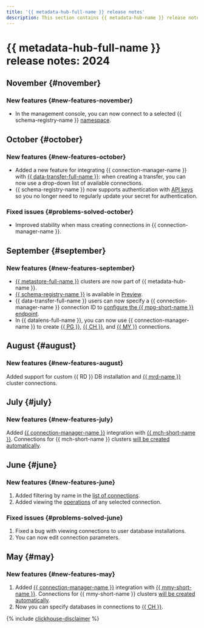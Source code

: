 ```yaml
---
title: '{{ metadata-hub-full-name }} release notes'
description: This section contains {{ metadata-hub-name }} release notes.
---
```


# {{ metadata-hub-full-name }} release notes: 2024

## November {#november}

### New features {#new-features-november}

* In the management console, you can now connect to a selected {{ schema-registry-name }} [namespace](../operations/update-name-space.md).

## October {#october}

### New features {#new-features-october}

* Added a new feature for integrating {{ connection-manager-name }} with [{{ data-transfer-full-name }}](../../data-transfer/quickstart.md): when creating a transfer, you can now use a drop-down list of available connections.
* {{ schema-registry-name }} now supports authentication with [API keys](../../iam/concepts/authorization/api-key.md) so you no longer need to regularly update your secret for authentication.

### Fixed issues {#problems-solved-october}

* Improved stability when mass creating connections in {{ connection-manager-name }}.

## September {#september}

### New features {#new-features-september}

* [{{ metastore-full-name }}](../concepts/metastore.md) clusters are now part of {{ metadata-hub-name }}.
* [{{ schema-registry-name }}](../quickstart/schema-registry.md) is available in [Preview](../../overview/concepts/launch-stages.md).
* {{ data-transfer-full-name }} users can now specify a {{ connection-manager-name }} connection ID to [configure the {{ mpg-short-name }} endpoint](../../data-transfer/operations/endpoint/source/postgresql.md).
* In {{ datalens-full-name }}, you can now use {{ connection-manager-name }} to create [{{ PG }}](../../datalens/operations/connection/create-postgresql.md#conn-man), [{{ CH }}](../../datalens/operations/connection/create-clickhouse.md#conn-man), and [{{ MY }}](../../datalens/operations/connection/create-mysql.md#conn-man) connections.

## August {#august}

### New features {#new-features-august}

Added support for custom {{ RD }} DB installation and [{{ mrd-name }}](../../managed-redis/concepts/index.md) cluster connections.

## July {#july}

### New features {#new-features-july}

Added [{{ connection-manager-name }}](../concepts/connection-manager.md) integration with [{{ mch-short-name }}](../../managed-clickhouse). Connections for {{ mch-short-name }} clusters [will be created automatically](../quickstart/connection-manager.md).

## June {#june}

### New features {#new-features-june}

1. Added filtering by name in the [list of connections](../operations/view-connection.md).
1. Added viewing the [operations](../operations/view-connection.md#operations) of any selected connection.

### Fixed issues {#problems-solved-june}

1. Fixed a bug with viewing connections to user database installations.
1. You can now edit connection parameters.

## May {#may}

### New features {#new-features-may}

1. Added [{{ connection-manager-name }}](../concepts/connection-manager.md) integration with [{{ mmy-short-name }}](../../managed-mysql). Connections for {{ mmy-short-name }} clusters [will be created automatically](../quickstart/connection-manager.md).
1. Now you can specify databases in connections to [{{ CH }}](../operations/create-connection.md#mdb-clickhouse).


{% include [clickhouse-disclaimer](../../_includes/clickhouse-disclaimer.md) %}